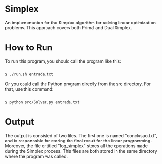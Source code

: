 # Simplex
An implementation for the Simplex algorithm for solving linear optimization problems. This approach covers both Primal and Dual Simplex.

# How to Run

To run this program, you should call the program like this:

```bash

$ ./run.sh entrada.txt

```

Or you could call the Python program directly from the src directory. For that, use this command:

```bash

$ python src/Solver.py entrada.txt

```

# Output

The output is consisted of two files. The first one is named "conclusao.txt", and is responsable for storing the final result for the linear programming. Moreover, the file entitled "log_simplex" stores all the operations made during the Simplex process. This files are both stored in the same directory where the program was called.
